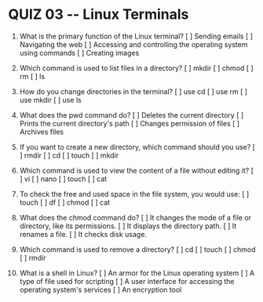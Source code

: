 
# QUIZ 03 -- Linux Terminals

1. What is the primary function of the Linux terminal?
[ ] Sending emails
[ ] Navigating the web
[ ] Accessing and controlling the operating system using commands
[ ] Creating images

2. Which command is used to list files in a directory?
[ ] mkdir
[ ] chmod
[ ] rm
[ ] ls

3. How do you change directories in the terminal?
[ ] use cd <directory name>
[ ] use rm <directory name>
[ ] use mkdir <directory name>
[ ] use ls <directory name>

4. What does the pwd command do?
[ ] Deletes the current directory
[ ] Prints the current directory's path
[ ] Changes permission of files
[ ] Archives files

5. If you want to create a new directory, which command should you use?
[ ] rmdir
[ ] cd
[ ] touch
[ ] mkdir

6. Which command is used to view the content of a file without editing it?
[ ] vi
[ ] nano
[ ] touch
[ ] cat

7. To check the free and used space in the file system, you would use:
[ ] touch
[ ] df
[ ] chmod
[ ] cat

8. What does the chmod command do?
[ ] It changes the mode of a file or directory, like its permissions.
[ ] It displays the directory path.
[ ] It renames a file.
[ ] It checks disk usage.

9. Which command is used to remove a directory?
[ ] cd
[ ] touch
[ ] chmod
[ ] rmdir

10. What is a shell in Linux?
[ ] An armor for the Linux operating system
[ ] A type of file used for scripting
[ ] A user interface for accessing the operating system's services
[ ] An encryption tool